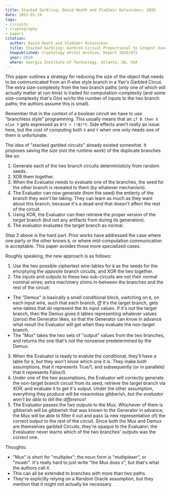 ```yaml
---
title: Stacked Garbling; David Heath and Vladimir Kolesnikov; 2020
date: 2021-01-19
tags:
- circuits
- cryptography
- papers
citation:
  author: David Heath and Vladimir Kolesnikov
  title: Stacked Garbling: Garbled Circuit Proportional to Longest Execution Path
  howpublished: Cryptology ePrint Archive, Report 2020/973
  year: 2020
  where: Georgia Institute of Technology, Atlanta, GA, USA
---
```


This paper outlines a strategy for reducing the size of the object that needs to be communicated from an if-else style branch in a Yao's Garbled Circut.
The extra size-complexity from the two branch paths (only one of which will actually matter at run-time) is traded for computation-complexity (and some size-complexity that's O(n) w/r/to the number of inputs to the two branch paths; the authors assume this is small).

Remember that in the context of a boolean circuit we have to use "branchless style" programming.
This usually means that an `if B then X else Y` gets expressed as `B*X + (!B)*Y`.
Side effects aren't really an issue here, but the cost of computing both `X` and `Y` when one only needs one of them is unfortunate. 

The idea of "stacked garbled circuits" already existed somewhat. It proposes saving the _size_ (not the runtime _work_) of the duplicate branches like so:

1. Generate each of the two branch circuits deterministicly from random seeds.
2. XOR them together.
3. When the Evaluator needs to evaluate one of the branches, the seed for the _other_ branch is revealed to them (by whatever mechanism). 
4. The Evaluator can now generate (from the seed) the entierty of the branch they _won't_ be taking. They can learn as much as they want about this branch, because it's a dead-end that doesn't affect the rest of the circuit. 
5. Using XOR, the Evaluator can then retrieve the proper version of the _target_ branch (but not any artifacts from during its generation).
6. The evaluator evaluates the target branch as normal. 

Step 3 above is the hard part. Prior works have addressed the case where one party or the other knows `B`, or where mid-computation communication is acceptable. This paper avoides those more specialized cases. 

Roughly speaking, the new approach is as follows:

1. Use the two possible ciphertext wire-lables for `B` as the seeds for the encrptying the _opposite_ branch circuits, and XOR the two together. 
2. The inputs and outputs to these two sub-circuits are not their normal nominal wires; extra machinery shims in-between the branches and the rest of the circuit: 
  - The "Demux" is basically a small conditional block, switching on `B`, on each input wire, such that each branch, _iff_ it's the target branch, gets wire-lables that _do_ represent the its input values. If it's _not_ the target branch, then the Demux gives it lables representing whatever values (zeros) the Generator likes, so that the Generator can know in advance what result the Evaluator will get when they evaluate the non-target branch. 
  - The "Mux" takes the two sets of "output" values from the two branches, and returns the one that's _not_ the nonsense predetermined by the Demux. 
3. When the Evaluator is ready to evalute the conditional, they'll have _a_ lable for `B`, but they won't know which one it is. They make _both_ assumptions, that it represents True/1, and subsequently (or in parallele) that it represents False/0. 
4. Under one of the two assumptions, the Evaluator will correctly generate the non-target branch circuit from its seed, retrieve the target branch via XOR, and evaluate it to get it's output. Under the other assumption, everything they produce will be meaninless gibberish, _but the evaluator won't be able to tell the difference!_
5. The Evaluator passes the two outputs to the Mux. Whichever of them is gibberish will be gibberish that was known to the Generator in advance; the Mux will be able to filter it out and pass (a new representation of) the correct output to the rest of the circuit. Since both the Mux and Demux are themselves garbled Circuits, they're opaque to the Evaluator; the Evealuator never learns which of the two branches' outputs was the correct one. 

Thoughts: 

- "Mux" is short for "multiplex"; the noun form is "multiplexer", or "muxer". It's really hard to just write "the Mux does _x_", but that's what the authors call it.
- This can all be extended to branches with more than two paths. 
- They're explicitly relying on a Random Oracle assumption, but they mention that it might not actually be necessary. 
